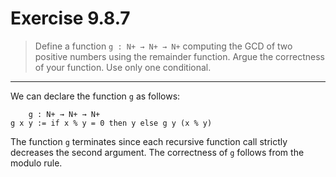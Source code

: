 # Exercise 9.8.7

> Define a function `g : N+ → N+ → N+` computing the GCD of two positive numbers using the remainder function.
> Argue the correctness of your function.
> Use only one conditional.

---

We can declare the function `g` as follows:
```text
    g : N+ → N+ → N+
g x y := if x % y = 0 then y else g y (x % y)
```
The function `g` terminates since each recursive function call strictly decreases the second argument.
The correctness of `g` follows from the modulo rule.

